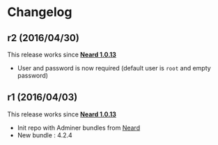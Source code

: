 # Changelog

## r2 (2016/04/30)

This release works since **[Neard 1.0.13](https://github.com/crazy-max/neard/releases/tag/v1.0.13)**

* User and password is now required  (default user is `root` and empty password)

## r1 (2016/04/03)

This release works since **[Neard 1.0.13](https://github.com/crazy-max/neard/releases/tag/v1.0.13)**

* Init repo with Adminer bundles from [Neard](https://github.com/crazy-max/neard)
* New bundle : 4.2.4
